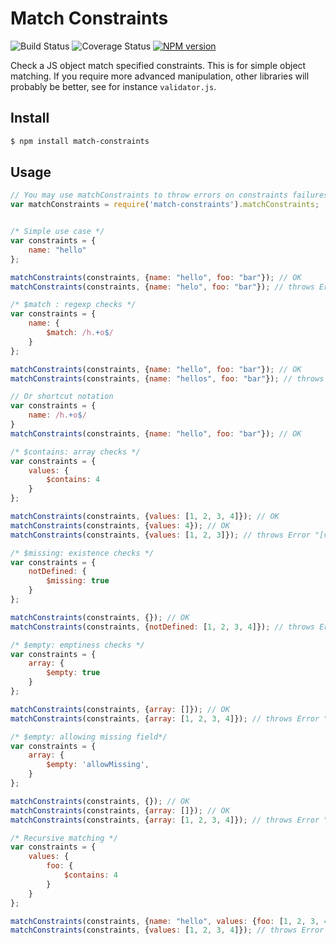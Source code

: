 Match Constraints
=======================
![Build Status](https://travis-ci.org/AnyFetch/match-constraints.png)
![Coverage Status](https://coveralls.io/repos/AnyFetch/match-constraints/badge.png?branch=master)
[![NPM version](https://badge.fury.io/js/match-constraints.png)](http://badge.fury.io/js/match-constraints)

Check a JS object match specified constraints.
This is for simple object matching. If you require more advanced manipulation, other libraries will probably be better, see for instance `validator.js`.

## Install
```sh
$ npm install match-constraints
```

## Usage

```javascript
// You may use matchConstraints to throw errors on constraints failures, ot matchConstraintsBool to return false on failures.
var matchConstraints = require('match-constraints').matchConstraints;


/* Simple use case */
var constraints = {
    name: "hello"
};

matchConstraints(constraints, {name: "hello", foo: "bar"}); // OK
matchConstraints(constraints, {name: "helo", foo: "bar"}); // throws Error: "[name]: helo does not equals hello"

/* $match : regexp checks */
var constraints = {
    name: {
        $match: /h.+o$/
    }
};

matchConstraints(constraints, {name: "hello", foo: "bar"}); // OK
matchConstraints(constraints, {name: "hellos", foo: "bar"}); // throws Error "[name]: hellos does not match /h.+o$/"

// Or shortcut notation
var constraints = {
    name: /h.+o$/
}
matchConstraints(constraints, {name: "hello", foo: "bar"}); // OK

/* $contains: array checks */
var constraints = {
    values: {
        $contains: 4
    }
};

matchConstraints(constraints, {values: [1, 2, 3, 4]}); // OK
matchConstraints(constraints, {values: 4}); // OK
matchConstraints(constraints, {values: [1, 2, 3]}); // throws Error "[values]: 1,2,3 does not contains 4"

/* $missing: existence checks */
var constraints = {
    notDefined: {
        $missing: true
    }
};

matchConstraints(constraints, {}); // OK
matchConstraints(constraints, {notDefined: [1, 2, 3, 4]}); // throws Error "[notDefined]: 1,2,3,4 should not be defined"

/* $empty: emptiness checks */
var constraints = {
    array: {
        $empty: true
    }
};

matchConstraints(constraints, {array: []}); // OK
matchConstraints(constraints, {array: [1, 2, 3, 4]}); // throws Error "[empty]: 1,2,3,4 is not empty"

/* $empty: allowing missing field*/
var constraints = {
    array: {
        $empty: 'allowMissing',
    }
};

matchConstraints(constraints, {}); // OK
matchConstraints(constraints, {array: []}); // OK
matchConstraints(constraints, {array: [1, 2, 3, 4]}); // throws Error "[empty]: 1,2,3,4 is not empty"

/* Recursive matching */
var constraints = {
    values: {
        foo: {
            $contains: 4
        }
    }
};

matchConstraints(constraints, {name: "hello", values: {foo: [1, 2, 3, 4]}}); // OK
matchConstraints(constraints, {values: [1, 2, 3, 4]}); // throws Error "[foo]: object does not define the key"
```
